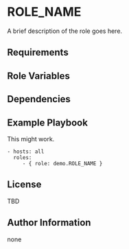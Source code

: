 ROLE_NAME
=========

A brief description of the role goes here.

Requirements
------------


Role Variables
--------------


Dependencies
------------


Example Playbook
----------------

This might work.

    - hosts: all
      roles:
         - { role: demo.ROLE_NAME }

License
-------

TBD

Author Information
------------------

none
